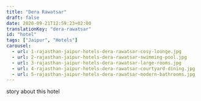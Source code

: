 ```yaml
---
title: "Dera Rawatsar"
draft: false
date: 2020-09-21T12:59:23+02:00
translationKey: "dera-rawatsar"
id: "hotel"
tags: ["Jaipur", "Hotels"] 
carousel:
  - url: 1-rajasthan-jaipur-hotels-dera-rawatsar-cosy-lounge.jpg
  - url: 2-rajasthan-jaipur-hotels-dera-rawatsar-swimming-pool.jpg
  - url: 3-rajasthan-jaipur-hotels-dera-rawatsar-large-rooms.jpg
  - url: 4-rajasthan-jaipur-hotels-dera-rawatsar-courtyard-dining.jpg
  - url: 5-rajasthan-jaipur-hotels-dera-rawatsar-modern-bathrooms.jpg
---
```


story about this hotel